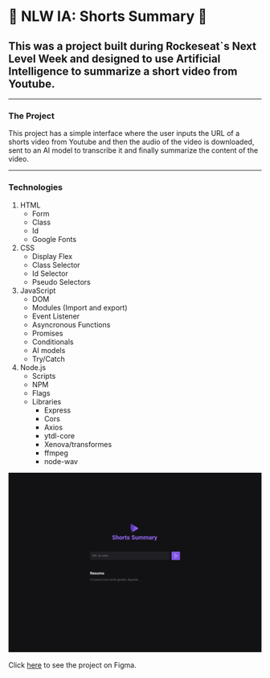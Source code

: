 <h1>🚀 NLW IA: Shorts Summary 🚀</h1>
<h2>
This was a project built during Rockeseat`s Next Level Week and designed to use Artificial Intelligence to summarize a short video from Youtube.
</h2>

<hr>

<h3>The Project</h3>
<p>
This project has a simple interface where the user inputs the URL of a shorts video from Youtube and then the audio of the video is downloaded, sent to an AI model to transcribe it and finally summarize the content of the video.
</p>

<hr>

<h3>Technologies</h3>

<ol>
  <li>
  HTML
    <ul>
      <li>Form</li>
      <li>Class</li>
      <li>Id</li>
      <li>Google Fonts</li>
    </ul>
  </li>

  <li>
  CSS
    <ul>
      <li>Display Flex</li>
      <li>Class Selector</li>
      <li>Id Selector</li>
      <li>Pseudo Selectors</li>
    </ul>
  </li>

  <li>
  JavaScript
    <ul>
      <li>DOM</li>
      <li>Modules (Import and export)</li>
      <li>Event Listener</li>
      <li>Asyncronous Functions</li>
      <li>Promises</li>
      <li>Conditionals</li>
      <li>AI models</li>
      <li>Try/Catch</li>
    </ul>
  </li>

  <li>
  Node.js
    <ul>
      <li>Scripts</li>
      <li>NPM</li>
      <li>Flags</li>
      <li>
      Libraries
        <ul>
          <li>Express</li>
          <li>Cors</li>
          <li>Axios</li>
          <li>ytdl-core</li>
          <li>Xenova/transformes</li>
          <li>ffmpeg</li>
          <li>node-wav</li>
        </ul>
      </li>
    </ul>
  </li>
</ol>

<p align="center">
  <img alt="Portfolio project" src="./public/Web.png">
</p>
<p>Click <a href="https://www.figma.com/file/JGV1SHw6jkRjrdqGnxnvlZ/Shorts-Summary-%E2%80%A2-Trilha-Foundations-(Community)-(Copy)?node-id=0%3A1&mode=dev">here</a> to see the project on Figma.</p>

